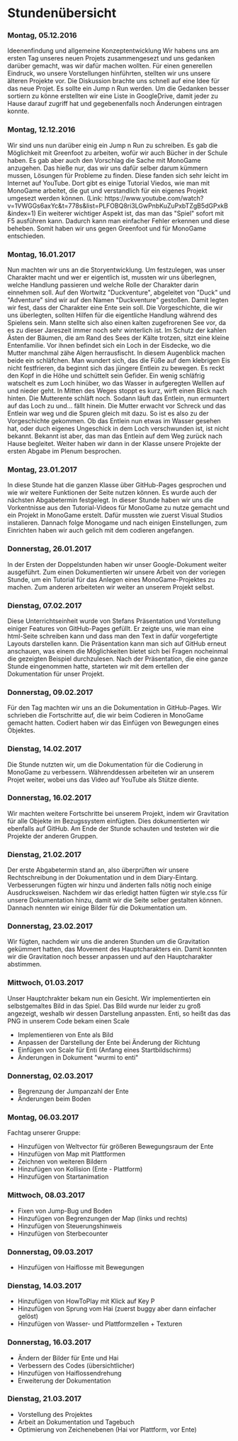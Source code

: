 <h1>Stundenübersicht</h1>

<p><h3>Montag, 05.12.2016</h3></p>
Ideenenfindung und allgemeine Konzeptentwicklung
Wir habens uns am ersten Tag unseres neuen Projets zusammengesezt und uns gedanken darüber gemacht, was wir dafür machen wollten. Für einen generellen Eindruck, wo unsere Vorstellungen hinführten, stellten wir uns unsere älteren Projekte vor. Die Diskussion brachte uns schnell auf eine Idee für das neue Projet. Es sollte ein Jump n Run werden. Um die Gedanken besser sortiern zu könne erstellten wir eine Liste in GoogleDrive, damit jeder zu Hause darauf zugriff hat und gegebenenfalls noch Änderungen eintragen konnte.

<p><h3>Montag, 12.12.2016</h3></p>
Wir sind uns nun darüber einig ein Jump n Run zu schreiben. Es gab die Möglichkeit mit Greenfoot zu arbeiten, wofür wir auch Bücher in der Schule haben. Es gab aber auch den Vorschlag die Sache mit MonoGame anzugehen. Das hieße nur, das wir uns dafür selber darum kümmern mussen, Lösungen für Probleme zu finden. Diese fanden sich sehr leicht im Internet auf YouTube. Dort gibt es einige Tutorial Viedos, wie man mit MonoGame arbeitet, die gut und verstandlich für ein eigenes Projekt umgesezt werden können.  
(Link: https://www.youtube.com/watch?v=1VWGGs6axYc&t=778s&list=PLFOBQ8ri3LGwPnbKuZuPxbTZgB5dGPxkB&index=1)   
Ein weiterer wichtiger Aspekt ist, das man das "Spiel" sofort mit F5 ausführen kann. Dadurch kann man einfacher Fehler erkennen und diese beheben. Somit haben wir uns gegen Greenfoot und für MonoGame entschieden. 

<p><h3>Montag, 16.01.2017</h3></p>

Nun machten wir uns an die Storyentwicklung. Um festzulegen, was unser Charakter macht und wer er eigentlich ist, mussten wir uns überlegnen, welche Handlung passieren und welche Rolle der Charakter darin einnehmen soll. Auf den Wortwitz "Duckventure", abgeleitet von "Duck" und "Adventure" sind wir auf den Namen "Duckventure" gestoßen. Damit legten wir fest, dass der Charakter eine Ente sein soll. Die Vorgeschichte, die wir uns überlegten, sollten Hilfen für die eigentliche Handlung während des Spielens sein. Mann stellte sich also einen kalten zugefrorenen See vor, da es zu dieser Jareszeit immer noch sehr winterlich ist. Im Schutz der kahlen Ästen der Bäumen, die am Rand des Sees der Kälte trotzen, sitzt eine kleine Entenfamilie. Vor ihnen befindet sich ein Loch in der Eisdecke, wo die Mutter manchmal zähe Algen herrausfischt. In diesem Augenblick machen beide ein schläfchen. Man wundert sich, das die Füße auf dem klebrigen Eis nicht festfrieren, da beginnt sich das jüngere Entlein zu bewegen. Es reckt den Kopf in die Höhe und schüttelt sein Gefider. Ein wenig schläfrig watschelt es zum Loch hinüber, wo das Wasser in aufgeregten Welllen auf und nieder geht. In Mitten des Weges stoppt es kurz, wirft einen Blick nach hinten. Die Mutterente schläft noch. Sodann läuft das Entlein, nun ermuntert auf das Loch zu und... fällt hinein. Die Mutter erwacht vor Schreck und das Entlein war weg und die Spuren gleich mit dazu. 
So ist es also zu der Vorgeschichte gekommen. Ob das Entlein nun etwas im Wasser gesehen hat, oder duch eigenes Ungeschick in dem Loch verschwunden ist, ist nicht bekannt. Bekannt ist aber, das man das Entlein auf dem Weg zurück nach Hause begleitet.
Weiter haben wir dann in der Klasse unsere Projekte der ersten Abgabe im Plenum besprochen.

<p><h3>Montag, 23.01.2017</h3></p>

In diese Stunde hat die ganzen Klasse über GitHub-Pages gesprochen und wie wir weitere Funktionen der Seite nutzen können. Es wurde auch der nächsten Abgabetermin festgelegt. 
In dieser Stunde haben wir uns die Vorkentnisse aus den Tutorial-Videos für MonoGame zu nutze gemacht und ein Projekt in MonoGame erstelt. Dafür mussten wie zuerst Visual Studios instalieren. Dannach folge Monogame und nach einigen Einstellungen, zum Einrichten haben wir auch gelich mit dem codieren angefangen.

<p><h3>Donnerstag, 26.01.2017</h3></p>

In der Ersten der Doppelstunden haben wir unser Google-Dokument weiter ausgeführt. Zum einen Dokumentierten wir unsere Arbeit von der voriegen Stunde, um ein Tutorial für das Anlegen eines MonoGame-Projektes zu machen. Zum anderen arbeiteten wir weiter an unserem Projekt selbst. 

<p><h3>Dienstag, 07.02.2017</h3></p>

Diese Unterrichtseinheit wurde von Stefans Präsentation und Vorstellung einiger Features von GitHub-Pages gefüllt. Er zeigte uns, wie man eine html-Seite schreiben kann und dass man den Text in dafür vorgefertigte Layouts darstellen kann. Die Präsentation kann man sich auf GitHub erneut anschauen, was einem die Möglichkeiten bietet sich bei Fragen nocheinmal die gezeigten Beispiel durchzulesen. Nach der Präsentation, die eine ganze Stunde eingenommen hatte, starteten wir mit dem ertellen der Dokumentation für unser Projekt. 
	
<p><h3>Donnerstag, 09.02.2017</h3></p>

Für den Tag machten wir uns an die Dokumentation in GitHub-Pages. 
Wir schrieben die Fortschritte auf, die wir beim Codieren in MonoGame gemacht hatten.
Codiert haben wir das Einfügen von Bewegungen eines Objektes. 

<p><h3>Dienstag, 14.02.2017</h3></p>

Die Stunde nutzten wir, um die Dokumentation für die Codierung in MonoGame zu verbessern.
Währenddessen arbeiteten wir an unserem Projet weiter, wobei uns das Video auf YouTube als Stütze diente.

<p><h3>Donnerstag, 16.02.2017</h3></p>

Wir machten weitere Fortschritte bei unserem Projekt, indem wir Gravitation für alle Objekte im Bezugssystem einfügten. Dies dokumentierten wir ebenfalls auf GitHub.
Am Ende der Stunde schauten und testeten wir die Projekte der anderen Gruppen.

<p><h3>Dienstag, 21.02.2017</h3></p>

Der erste Abgabetermin stand an, also überprüften wir unsere Rechtschreibung in der Dokumentation und in dem Diary-Eintarg. Verbesserungen fügten wir hinzu und änderten falls nötig noch einige Ausdrucksweisen. Nachdem wir das erledigt hatten fügten wir style.css für unsere Dokumentation hinzu, damit wir die Seite selber gestalten können. Dannach nennten wir einige Bilder für die Dokumentation um.

<p><h3>Donnerstag, 23.02.2017</h3></p>

Wir fügten, nachdem wir uns die anderen Stunden um die Gravitation gekümmert hatten, das Movement des Hauptcharakters ein. Damit konnten wir die Gravitation noch besser anpassen und auf den Hauptcharakter abstimmen.

<p><h3>Mittwoch, 01.03.2017</h3></p>

Unser Hauptchrakter bekam nun ein Gesicht. Wir implementierten ein selbstgemaltes Bild in das Spiel. Das Bild wurde nur leider zu groß angezeigt, weshalb wir dessen Darstellung anpassten. Enti, so heißt das das PNG in unserem Code bekam einen Scale
- Implementieren von Ente als Bild
- Anpassen der Darstellung der Ente bei Änderung der Richtung
- Einfügen von Scale für Enti (Anfang eines Startbildschirms)
- Änderungen in Dokument "wurmi to enti"

<p><h3>Donnerstag, 02.03.2017</h3></p>

- Begrenzung der Jumpanzahl der Ente
- Änderungen beim Boden

<p><h3>Montag, 06.03.2017</h3></p>

Fachtag unserer Gruppe:

- Hinzufügen von Weltvector für größeren Bewegungsraum der Ente
- Hinzufügen von Map mit Plattformen
- Zeichnen von weiteren Bildern
- Hinzufügen von Kollision (Ente - Plattform)
- Hinzufügen von Startanimation

<p><h3>Mittwoch, 08.03.2017</h3></p>

- Fixen von Jump-Bug und Boden
- Hinzufügen von Begrenzungen der Map (links und rechts)
- Hinzufügen von Steuerungshinweis
- Hinzufügen von Sterbecounter

<p><h3>Donnerstag, 09.03.2017</h3></p>

- Hinzufügen von Haiflosse mit Bewegungen

<p><h3>Dienstag, 14.03.2017</h3></p>

- Hinzufügen von HowToPlay mit Klick auf Key P
- Hinzufügen von Sprung vom Hai (zuerst buggy aber dann einfacher gelöst)
- Hinzufügen von Wasser- und Plattformzellen + Texturen

<p><h3>Donnerstag, 16.03.2017</h3></p>

- Ändern der Bilder für Ente und Hai
- Verbessern des Codes (übersichtlicher)
- Hinzufügen von Haiflossendrehung
- Erweiterung der Dokumentation

<p><h3>Dienstag, 21.03.2017</h3></p>

- Vorstellung des Projektes
- Arbeit an Dokumentation und Tagebuch
- Optimierung von Zeichenebenen (Hai vor Plattform, vor Ente)


